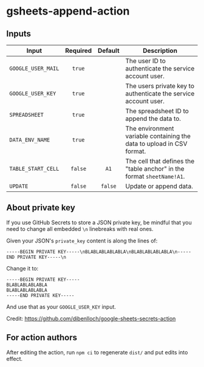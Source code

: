 # gsheets-append-action

## Inputs

| Input              | Required | Default | Description                                                            |
| ------------------ | :------: | :-----: | ---------------------------------------------------------------------- |
| `GOOGLE_USER_MAIL` |  `true`  |         | The user ID to authenticate the service account user.                  |
| `GOOGLE_USER_KEY`  |  `true`  |         | The users private key to authenticate the service account user.        |
| `SPREADSHEET`      |  `true`  |         | The spreadsheet ID to append the data to.                              |
| `DATA_ENV_NAME`    |  `true`  |         | The environment variable containing the data to upload in CSV format.  |
| `TABLE_START_CELL` | `false`  |  `A1`   | The cell that defines the "table anchor" in the format `sheetName!A1`. |
| `UPDATE`           | `false`  | `false` | Update or append data.                                                 |

## About private key

If you use GitHub Secrets to store a JSON private key, be mindful that you need
to change all embedded `\n` linebreaks with real ones.

Given your JSON's `private_key` content is along the lines of:

```text
-----BEGIN PRIVATE KEY-----\nBLABLABLABLABLA\nBLABLABLABLABLA\n-----END PRIVATE KEY-----\n
```

Change it to:

```text
-----BEGIN PRIVATE KEY-----
BLABLABLABLABLA
BLABLABLABLABLA
-----END PRIVATE KEY-----
```

And use that as your `GOOGLE_USER_KEY` input.

Credit: https://github.com/dibenlloch/google-sheets-secrets-action

## For action authors

After editing the action, run `npm ci` to regenerate `dist/` and put edits into
effect.

